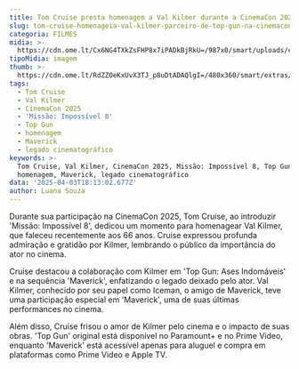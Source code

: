 ```yaml
---
title: Tom Cruise presta homenagem a Val Kilmer durante a CinemaCon 2025
slug: tom-cruise-homenageia-val-kilmer-parceiro-de-top-gun-na-cinemacon
categoria: FILMES
midia: >-
  https://cdn.ome.lt/Cx6NG4TXkZsFHP8x7iPADkBjRkU=/987x0/smart/uploads/conteudo/fotos/kilmer.png
tipoMidia: imagem
thumb: >-
  https://cdn.ome.lt/RdZZOeKxUvX3TJ_p8uDtADAQlgI=/480x360/smart/extras/conteudos/kilmer.png
tags:
  - Tom Cruise
  - Val Kilmer
  - CinemaCon 2025
  - 'Missão: Impossível 8'
  - Top Gun
  - homenagem
  - Maverick
  - legado cinematográfico
keywords: >-
  Tom Cruise, Val Kilmer, CinemaCon 2025, Missão: Impossível 8, Top Gun,
  homenagem, Maverick, legado cinematográfico
data: '2025-04-03T18:13:02.677Z'
author: Luana Souza
---
```


Durante sua participação na CinemaCon 2025, Tom Cruise, ao introduzir 'Missão: Impossível 8', dedicou um momento para homenagear Val Kilmer, que faleceu recentemente aos 66 anos. Cruise expressou profunda admiração e gratidão por Kilmer, lembrando o público da importância do ator no cinema. 

Cruise destacou a colaboração com Kilmer em 'Top Gun: Ases Indomáveis' e na sequência 'Maverick', enfatizando o legado deixado pelo ator. Val Kilmer, conhecido por seu papel como Iceman, o amigo de Maverick, teve uma participação especial em 'Maverick', uma de suas últimas performances no cinema. 

Além disso, Cruise frisou o amor de Kilmer pelo cinema e o impacto de suas obras. 'Top Gun' original está disponível no Paramount+ e no Prime Video, enquanto 'Maverick' está acessível apenas para aluguel e compra em plataformas como Prime Video e Apple TV.
